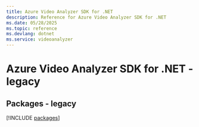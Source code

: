 ```yaml
---
title: Azure Video Analyzer SDK for .NET
description: Reference for Azure Video Analyzer SDK for .NET
ms.date: 05/28/2025
ms.topic: reference
ms.devlang: dotnet
ms.service: videoanalyzer
---
```

# Azure Video Analyzer SDK for .NET - legacy
## Packages - legacy
[!INCLUDE [packages](video-analyzer-index.md)]